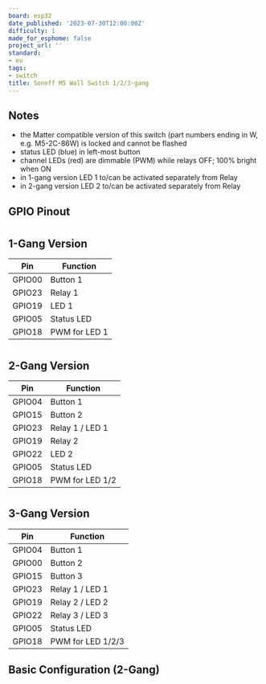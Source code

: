 ```yaml
---
board: esp32
date_published: '2023-07-30T12:00:00Z'
difficulty: 1
made_for_esphome: false
project_url: ''
standard:
- eu
tags:
- switch
title: Sonoff M5 Wall Switch 1/2/3-gang
---
```


## Notes

- the Matter compatible version of this switch (part numbers ending in W, e.g. M5-2C-86W) is locked and cannot be flashed
- status LED (blue) in left-most button
- channel LEDs (red) are dimmable (PWM)
  while relays OFF; 100% bright when ON
- in 1-gang version LED 1 to/can be
  activated separately from Relay
- in 2-gang version LED 2 to/can be
  activated separately from Relay

## GPIO Pinout

#

## 1-Gang Version

| Pin    | Function            |
| ------ | ------------------- |
| GPIO00 | Button 1            |
| GPIO23 | Relay  1            |
| GPIO19 | LED    1            |
| GPIO05 | Status LED          |
| GPIO18 | PWM for LED 1       |
#

## 2-Gang Version

| Pin    | Function            |
| ------ | ------------------- |
| GPIO04 | Button 1            |
| GPIO15 | Button 2            |
| GPIO23 | Relay  1 / LED 1    |
| GPIO19 | Relay  2            |
| GPIO22 | LED    2            |
| GPIO05 | Status LED          |
| GPIO18 | PWM for LED 1/2     |
#

## 3-Gang Version

| Pin    | Function            |
| ------ | ------------------- |
| GPIO04 | Button 1            |
| GPIO00 | Button 2            |
| GPIO15 | Button 3            |
| GPIO23 | Relay  1 / LED 1    |
| GPIO19 | Relay  2 / LED 2    |
| GPIO22 | Relay  3 / LED 3    |
| GPIO05 | Status LED          |
| GPIO18 | PWM for LED 1/2/3   |

## Basic Configuration (2-Gang)